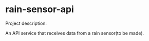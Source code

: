 # rain-sensor-api
Project description:

An API service that receives data from a rain sensor(to be made).





